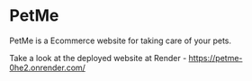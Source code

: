 # PetMe
PetMe is a Ecommerce website for taking care of your pets.

Take a look at the deployed website at Render - 
https://petme-0he2.onrender.com/
